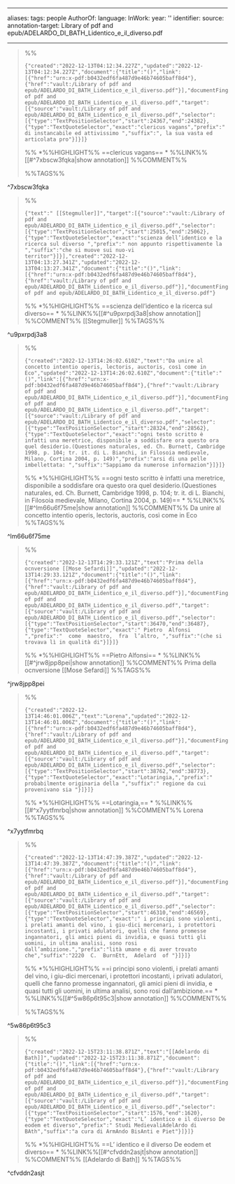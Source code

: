 
---
aliases: 
tags: people
AuthorOf: 
language: 
InWork: 
year: ''
identifier: 
source: 
annotation-target: Library of pdf and epub/ADELARDO_DI_BATH_Lidentico_e_il_diverso.pdf

---






>%%
>```annotation-json
>{"created":"2022-12-13T04:12:34.227Z","updated":"2022-12-13T04:12:34.227Z","document":{"title":"()","link":[{"href":"urn:x-pdf:b0432edf6fa487d9e46b74605baff8d4"},{"href":"vault:/Library of pdf and epub/ADELARDO_DI_BATH_Lidentico_e_il_diverso.pdf"}],"documentFingerprint":"b0432edf6fa487d9e46b74605baff8d4"},"uri":"vault:/Library of pdf and epub/ADELARDO_DI_BATH_Lidentico_e_il_diverso.pdf","target":[{"source":"vault:/Library of pdf and epub/ADELARDO_DI_BATH_Lidentico_e_il_diverso.pdf","selector":[{"type":"TextPositionSelector","start":24367,"end":24382},{"type":"TextQuoteSelector","exact":"clericus vagans","prefix":" di instancabile ed attivissimo ","suffix":", la sua vasta ed articolata pro"}]}]}
>```
>%%
>*%%HIGHLIGHT%% ==clericus vagans== *
>%%LINK%%[[#^7xbscw3fqka|show annotation]]
>%%COMMENT%%
>
>%%TAGS%%
>
^7xbscw3fqka


>%%
>```annotation-json
>{"text":" [[Stegmuller]]","target":[{"source":"vault:/Library of pdf and epub/ADELARDO_DI_BATH_Lidentico_e_il_diverso.pdf","selector":[{"type":"TextPositionSelector","start":25015,"end":25062},{"type":"TextQuoteSelector","exact":"scienza dell’identico e la ricerca sul diverso ","prefix":" non appunto rispettivamente la ","suffix":"che si muove sui nuo-vi territor"}]}],"created":"2022-12-13T04:13:27.341Z","updated":"2022-12-13T04:13:27.341Z","document":{"title":"()","link":[{"href":"urn:x-pdf:b0432edf6fa487d9e46b74605baff8d4"},{"href":"vault:/Library of pdf and epub/ADELARDO_DI_BATH_Lidentico_e_il_diverso.pdf"}],"documentFingerprint":"b0432edf6fa487d9e46b74605baff8d4"},"uri":"vault:/Library of pdf and epub/ADELARDO_DI_BATH_Lidentico_e_il_diverso.pdf"}
>```
>%%
>*%%HIGHLIGHT%% ==scienza dell’identico e la ricerca sul diverso== *
>%%LINK%%[[#^u9pxrpdj3a8|show annotation]]
>%%COMMENT%%
> [[Stegmuller]]
>%%TAGS%%
>
^u9pxrpdj3a8


>%%
>```annotation-json
>{"created":"2022-12-13T14:26:02.610Z","text":"Da unire al concetto intentio operis, lectoris, auctoris, così come in Eco","updated":"2022-12-13T14:26:02.610Z","document":{"title":"()","link":[{"href":"urn:x-pdf:b0432edf6fa487d9e46b74605baff8d4"},{"href":"vault:/Library of pdf and epub/ADELARDO_DI_BATH_Lidentico_e_il_diverso.pdf"}],"documentFingerprint":"b0432edf6fa487d9e46b74605baff8d4"},"uri":"vault:/Library of pdf and epub/ADELARDO_DI_BATH_Lidentico_e_il_diverso.pdf","target":[{"source":"vault:/Library of pdf and epub/ADELARDO_DI_BATH_Lidentico_e_il_diverso.pdf","selector":[{"type":"TextPositionSelector","start":28324,"end":28562},{"type":"TextQuoteSelector","exact":"ogni testo scritto è infatti una meretrice, disponibile a soddisfare ora questo ora quel desiderio.(Questiones naturales, ed. Ch. Burnett, Cambridge 1998, p. 104; tr. it. di L. Bianchi, in Filosoia medievale, Milano, Cortina 2004, p. 149)","prefix":"arsi di una pelle imbellettata: ","suffix":"Sappiamo da numerose informazion"}]}]}
>```
>%%
>*%%HIGHLIGHT%% ==ogni testo scritto è infatti una meretrice, disponibile a soddisfare ora questo ora quel desiderio.(Questiones naturales, ed. Ch. Burnett, Cambridge 1998, p. 104; tr. it. di L. Bianchi, in Filosoia medievale, Milano, Cortina 2004, p. 149)== *
>%%LINK%%[[#^lm66u6f75me|show annotation]]
>%%COMMENT%%
>Da unire al concetto intentio operis, lectoris, auctoris, così come in Eco
>%%TAGS%%
>
^lm66u6f75me


>%%
>```annotation-json
>{"created":"2022-12-13T14:29:33.121Z","text":"Prima della ocnversione [[Mose Sefardi]]","updated":"2022-12-13T14:29:33.121Z","document":{"title":"()","link":[{"href":"urn:x-pdf:b0432edf6fa487d9e46b74605baff8d4"},{"href":"vault:/Library of pdf and epub/ADELARDO_DI_BATH_Lidentico_e_il_diverso.pdf"}],"documentFingerprint":"b0432edf6fa487d9e46b74605baff8d4"},"uri":"vault:/Library of pdf and epub/ADELARDO_DI_BATH_Lidentico_e_il_diverso.pdf","target":[{"source":"vault:/Library of pdf and epub/ADELARDO_DI_BATH_Lidentico_e_il_diverso.pdf","selector":[{"type":"TextPositionSelector","start":36470,"end":36487},{"type":"TextQuoteSelector","exact":" Pietro  Alfonsi ","prefix":"  come  maestro,  fra  l’altro, ","suffix":"(che si trovava lì in qualità di"}]}]}
>```
>%%
>*%%HIGHLIGHT%% ==Pietro  Alfonsi== *
>%%LINK%%[[#^jrw8jpp8pei|show annotation]]
>%%COMMENT%%
>Prima della ocnversione [[Mose Sefardi]]
>%%TAGS%%
>
^jrw8jpp8pei


>%%
>```annotation-json
>{"created":"2022-12-13T14:46:01.006Z","text":"Lorena","updated":"2022-12-13T14:46:01.006Z","document":{"title":"()","link":[{"href":"urn:x-pdf:b0432edf6fa487d9e46b74605baff8d4"},{"href":"vault:/Library of pdf and epub/ADELARDO_DI_BATH_Lidentico_e_il_diverso.pdf"}],"documentFingerprint":"b0432edf6fa487d9e46b74605baff8d4"},"uri":"vault:/Library of pdf and epub/ADELARDO_DI_BATH_Lidentico_e_il_diverso.pdf","target":[{"source":"vault:/Library of pdf and epub/ADELARDO_DI_BATH_Lidentico_e_il_diverso.pdf","selector":[{"type":"TextPositionSelector","start":38762,"end":38773},{"type":"TextQuoteSelector","exact":"Lotaringia,","prefix":" probabilmente originaria della ","suffix":" regione da cui provenivano sia "}]}]}
>```
>%%
>*%%HIGHLIGHT%% ==Lotaringia,== *
>%%LINK%%[[#^x7yytfmrbq|show annotation]]
>%%COMMENT%%
>Lorena
>%%TAGS%%
>
^x7yytfmrbq


>%%
>```annotation-json
>{"created":"2022-12-13T14:47:39.387Z","updated":"2022-12-13T14:47:39.387Z","document":{"title":"()","link":[{"href":"urn:x-pdf:b0432edf6fa487d9e46b74605baff8d4"},{"href":"vault:/Library of pdf and epub/ADELARDO_DI_BATH_Lidentico_e_il_diverso.pdf"}],"documentFingerprint":"b0432edf6fa487d9e46b74605baff8d4"},"uri":"vault:/Library of pdf and epub/ADELARDO_DI_BATH_Lidentico_e_il_diverso.pdf","target":[{"source":"vault:/Library of pdf and epub/ADELARDO_DI_BATH_Lidentico_e_il_diverso.pdf","selector":[{"type":"TextPositionSelector","start":46310,"end":46569},{"type":"TextQuoteSelector","exact":" i principi sono violenti, i prelati amanti del vino, i giu-dici mercenari, i protettori incostanti, i privati adulatori, quelli che fanno promesse ingannatori, gli amici pieni di invidia, e quasi tutti gli uomini, in ultima analisi, sono rosi dall’ambizione.","prefix":"lità umane e di aver trovato che","suffix":"2220  C.  BurnEtt,  Adelard  of "}]}]}
>```
>%%
>*%%HIGHLIGHT%% ==i principi sono violenti, i prelati amanti del vino, i giu-dici mercenari, i protettori incostanti, i privati adulatori, quelli che fanno promesse ingannatori, gli amici pieni di invidia, e quasi tutti gli uomini, in ultima analisi, sono rosi dall’ambizione.== *
>%%LINK%%[[#^5w86p6t95c3|show annotation]]
>%%COMMENT%%
>
>%%TAGS%%
>
^5w86p6t95c3


>%%
>```annotation-json
>{"created":"2022-12-15T23:11:38.871Z","text":"[[Adelardo di Bath]]","updated":"2022-12-15T23:11:38.871Z","document":{"title":"()","link":[{"href":"urn:x-pdf:b0432edf6fa487d9e46b74605baff8d4"},{"href":"vault:/Library of pdf and epub/ADELARDO_DI_BATH_Lidentico_e_il_diverso.pdf"}],"documentFingerprint":"b0432edf6fa487d9e46b74605baff8d4"},"uri":"vault:/Library of pdf and epub/ADELARDO_DI_BATH_Lidentico_e_il_diverso.pdf","target":[{"source":"vault:/Library of pdf and epub/ADELARDO_DI_BATH_Lidentico_e_il_diverso.pdf","selector":[{"type":"TextPositionSelector","start":1576,"end":1620},{"type":"TextQuoteSelector","exact":"L’ identico e il diverso De eodem et diverso","prefix":" Studi MedievaliAdelArdo di BAth","suffix":"a cura di ArmAndo BisAnti e Piet"}]}]}
>```
>%%
>*%%HIGHLIGHT%% ==L’ identico e il diverso De eodem et diverso== *
>%%LINK%%[[#^cfvddn2asjt|show annotation]]
>%%COMMENT%%
>[[Adelardo di Bath]]
>%%TAGS%%
>
^cfvddn2asjt
